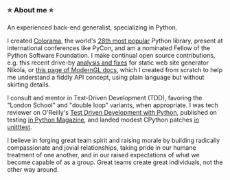 ### ⭐ About me ⭐

An experienced back-end generalist, specializing in Python.

I created
[Colorama](https://pypi.python.org/pypi/colorama),
the world's
[28th most popular](https://hugovk.github.io/top-pypi-packages/#colorama)
Python library,
present at international conferences like PyCon, and am a nominated Fellow of the Python Software
Foundation. I make continual open source contributions, e.g. this recent drive-by
[analysis and fixes](https://github.com/getnikola/nikola/issues/3671)
for static web site generator Nikola, or
[this page of ModernGL docs](https://moderngl.readthedocs.io/en/latest/topics/buffer_format.html),
which I created from scratch to help me understand a fiddly API concept, using plain
language but without skirting details.

I consult and mentor in Test-Driven Development (TDD), favoring the "London
School" and "double loop" variants, when appropriate. I was tech reviewer on O'Reilly's
[Test Driven Development with Python](https://www.oreilly.com/library/view/test-driven-development-with/9781491958698),
published on testing
[in Python Magazine](https://www.tartley.com/posts/acceptance-testing-net-applications-using-ironpython),
and landed modest CPython patches [in unitttest](https://github.com/python/cpython/commit/1341bb0019868345bab8adff94263c81e1d66eae).

I believe in forging great team spirit and raising morale by building radically compassionate and jovial
relationships, taking pride in our humane treatment of one another, and in our raised expectations of what we
become capable of as a group. Great teams create great individuals, not the other way around.
